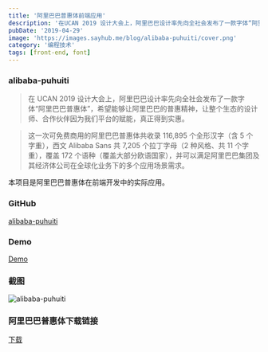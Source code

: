 ```yaml
---
title: '阿里巴巴普惠体前端应用'
description: '在UCAN 2019 设计大会上，阿里巴巴设计率先向全社会发布了一款字体“阿里巴巴普惠体”，希望能够让阿里巴巴的普惠精神，让整个生态的设计师、合作伙伴因为我们平台的赋能，真正得到实惠。本项目是阿里巴巴普惠体在前端开发中的实际应用。'
pubDate: '2019-04-29'
image: 'https://images.sayhub.me/blog/alibaba-puhuiti/cover.png'
category: '编程技术'
tags: [front-end, font]
---
```


### alibaba-puhuiti

> 在 UCAN 2019 设计大会上，阿里巴巴设计率先向全社会发布了一款字体“阿里巴巴普惠体”，希望能够让阿里巴巴的普惠精神，让整个生态的设计师、合作伙伴因为我们平台的赋能，真正得到实惠。

> 这一次可免费商用的阿里巴巴普惠体共收录 116,895 个全形汉字（含 5 个字重），西文 Alibaba Sans 共 7,205 个拉丁字母（2 种风格、共 11 个字重），覆盖 172 个语种（覆盖大部分欧语国家），并可以满足阿里巴巴集团及其经济体公司在全球化业务下的多个应用场景需求。

本项目是阿里巴巴普惠体在前端开发中的实际应用。

### GitHub

[alibaba-puhuiti](https://github.com/liruifengv/alibaba-puhuiti)

### Demo

[Demo](https://liruifengv.github.io/alibaba-puhuiti/index.html)

### 截图

![alibaba-puhuiti](https://images.sayhub.me/blog/alibaba-puhuiti/screenshot.png)

### 阿里巴巴普惠体下载链接

[下载](https://alibabafont.taobao.com/wow/alibabafont/act/alifont)
